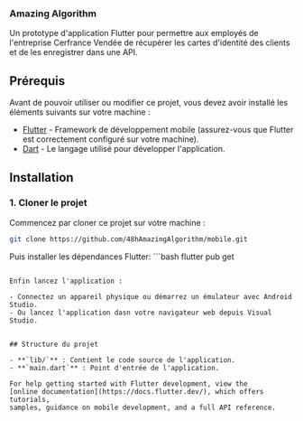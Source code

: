 ### Amazing Algorithm

Un prototype d'application Flutter pour permettre aux employés de l'entreprise Cerfrance Vendée de récupérer les cartes d'identité des clients et de les enregistrer dans une API.

## Prérequis

Avant de pouvoir utiliser ou modifier ce projet, vous devez avoir installé les éléments suivants sur votre machine :

- [Flutter](https://flutter.dev/docs/get-started/install) - Framework de développement mobile (assurez-vous que Flutter est correctement configuré sur votre machine).
- [Dart](https://dart.dev/get-dart) - Le langage utilisé pour développer l'application.

## Installation

### 1. Cloner le projet

Commencez par cloner ce projet sur votre machine :

```bash
git clone https://github.com/48hAmazingAlgorithm/mobile.git
```

Puis installer les dépendances Flutter:
    ```bash
   flutter pub get
   ```

Enfin lancez l'application :

   - Connectez un appareil physique ou démarrez un émulateur avec Android Studio.
   - Ou lancez l'application dasn votre navigateur web depuis Visual Studio.


## Structure du projet

  - **`lib/`** : Contient le code source de l'application.
  - **`main.dart`** : Point d'entrée de l'application.

For help getting started with Flutter development, view the
[online documentation](https://docs.flutter.dev/), which offers tutorials,
samples, guidance on mobile development, and a full API reference.
